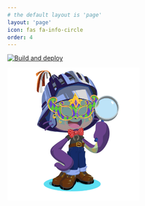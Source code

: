 ```yaml
---
# the default layout is 'page'
layout: 'page'
icon: fas fa-info-circle
order: 4
---
```

[![Build and deploy](https://github.com/brain246/brain246.github.io/actions/workflows/pages-deploy.yml/badge.svg?branch=main)](https://github.com/brain246/brain246.github.io/actions/workflows/pages-deploy.yml)

<img src="https://raw.githubusercontent.com/brain246/brain246.github.io/6c97d8452d28ee3a58e7803f17dfb27cd079e675/_images/octocat-1665201955792.png" alt="drawing" width="300"/>